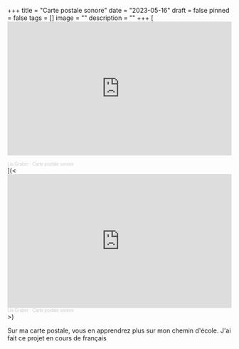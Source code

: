 +++
title = "Carte postale sonore"
date = "2023-05-16"
draft = false
pinned = false
tags = []
image = ""
description = ""
+++
[<iframe width="100%" height="300" scrolling="no" frameborder="no" allow="autoplay" src="https://w.soundcloud.com/player/?url=https%3A//api.soundcloud.com/tracks/1515308197&color=%23ff5500&auto_play=false&hide_related=false&show_comments=true&show_user=true&show_reposts=false&show_teaser=true&visual=true"></iframe><div style="font-size: 10px; color: #cccccc;line-break: anywhere;word-break: normal;overflow: hidden;white-space: nowrap;text-overflow: ellipsis; font-family: Interstate,Lucida Grande,Lucida Sans Unicode,Lucida Sans,Garuda,Verdana,Tahoma,sans-serif;font-weight: 100;"><a href="https://soundcloud.com/lia-graber" title="Lia Graber" target="_blank" style="color: #cccccc; text-decoration: none;">Lia Graber</a> · <a href="https://soundcloud.com/lia-graber/carte-postale-sonore" title="Carte postale sonore" target="_blank" style="color: #cccccc; text-decoration: none;">Carte postale sonore</a></div>](<<iframe width="100%" height="300" scrolling="no" frameborder="no" allow="autoplay" src="https://w.soundcloud.com/player/?url=https%3A//api.soundcloud.com/tracks/1515308197&color=%23ff5500&auto_play=false&hide_related=false&show_comments=true&show_user=true&show_reposts=false&show_teaser=true&visual=true"></iframe><div style="font-size: 10px; color: #cccccc;line-break: anywhere;word-break: normal;overflow: hidden;white-space: nowrap;text-overflow: ellipsis; font-family: Interstate,Lucida Grande,Lucida Sans Unicode,Lucida Sans,Garuda,Verdana,Tahoma,sans-serif;font-weight: 100;"><a href="https://soundcloud.com/lia-graber" title="Lia Graber" target="_blank" style="color: #cccccc; text-decoration: none;">Lia Graber</a> · <a href="https://soundcloud.com/lia-graber/carte-postale-sonore" title="Carte postale sonore" target="_blank" style="color: #cccccc; text-decoration: none;">Carte postale sonore</a></div>>)

Sur ma carte postale, vous en apprendrez plus sur mon chemin d'école. J'ai fait ce projet en cours de français